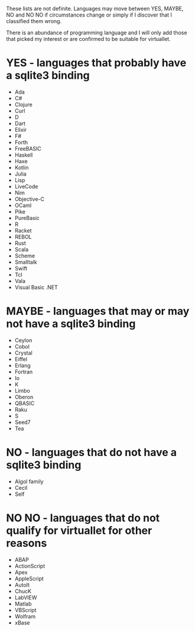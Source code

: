 These lists are not definite. Languages may move between YES, MAYBE, NO and NO NO
if circumstances change or simply if I discover that I classified them wrong.

There is an abundance of programming language and
I will only add those that picked my interest
or are confirmed to be suitable for virtuallet.

# YES - languages that probably have a sqlite3 binding
 * Ada
 * C#
 * Clojure
 * Curl
 * D
 * Dart
 * Elixir
 * F#
 * Forth
 * FreeBASIC
 * Haskell
 * Haxe
 * Kotlin
 * Julia
 * Lisp
 * LiveCode
 * Nim
 * Objective-C
 * OCaml
 * Pike
 * PureBasic
 * R
 * Racket
 * REBOL
 * Rust
 * Scala
 * Scheme
 * Smalltalk
 * Swift
 * Tcl
 * Vala
 * Visual Basic .NET

# MAYBE - languages that may or may not have a sqlite3 binding
 * Ceylon
 * Cobol
 * Crystal
 * Eiffel
 * Erlang
 * Fortran
 * Io
 * K
 * Limbo
 * Oberon
 * QBASIC
 * Raku
 * S
 * Seed7
 * Tea

# NO - languages that do not have a sqlite3 binding
 * Algol family
 * Cecil
 * Self

# NO NO - languages that do not qualify for virtuallet for other reasons
 * ABAP
 * ActionScript
 * Apex
 * AppleScript
 * AutoIt
 * ChucK
 * LabVIEW
 * Matlab
 * VBScript
 * Wolfram
 * xBase
